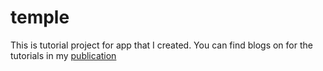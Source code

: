 # temple

This is tutorial project for app that I created. You can find blogs on for the tutorials in my [publication](https://khadkascodinglounge.hashnode.dev/)

